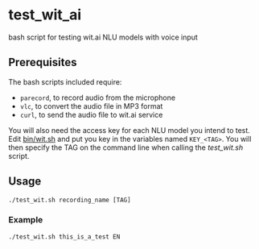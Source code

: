 # test_wit_ai
bash script for testing wit.ai NLU models with voice input

## Prerequisites
The bash scripts included require: 

* `parecord`, to record audio from the microphone
* `vlc`, to convert the audio file in MP3 format
* `curl`, to send the audio file to wit.ai service

You will also need the access key for each NLU model you intend to test. Edit [bin/wit.sh](bin/wit.sh) and put you key in the variables named `KEY_<TAG>`. You will then specify the TAG on the command line when calling the *test_wit.sh* script.

## Usage
`./test_wit.sh recording_name [TAG]`

### Example

`./test_wit.sh this_is_a_test EN`
